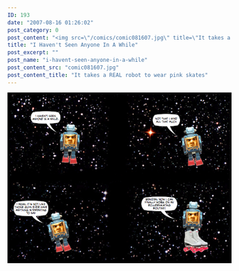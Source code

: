 ```yaml
---
ID: 193
date: "2007-08-16 01:26:02"
post_category: 0
post_content: "<img src=\"/comics/comic081607.jpg\" title=\"It takes a REAL robot to wear pink skates\" />"
title: "I Haven't Seen Anyone In A While"
post_excerpt: ""
post_name: "i-havent-seen-anyone-in-a-while"
post_content_src: "comic081607.jpg"
post_content_title: "It takes a REAL robot to wear pink skates"
---
```



[![It takes a REAL robot to wear pink skates](/comics-hi-res/comic081607.jpg)](/comics-hi-res/comic081607.jpg)
